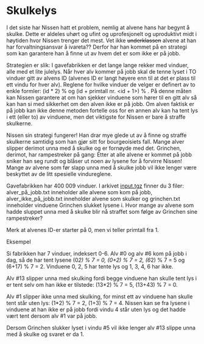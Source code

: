 # Skulkelys

I det siste har Nissen hatt et problem, nemlig at alvene hans har begynt å skulke. Dette er aldeles uhørt og ufint og uprofesjonelt og uproduktivt midt i høytiden hvor Nissen trenger det mest. Vet ikke ~~underklassen~~ alvene at han har forvaltningsansvar å ivareta?? Derfor har han kommet på en strategi som kan garantere han å finne ut av hvem det er som ikke er på jobb.

Strategien er slik: I gavefabrikken er det lange lange rekker med vinduer, alle med et lite julelys. Når hver alv kommer på jobb skal de tenne lyset i TO vinduer gitt av alvens ID (alvenes ID er langt høyere enn til at det er plass til ett vindu for hver alv). Reglene for hvilke vinduer de velger er definert av to enkle formler: (id * 2) % <antall vinduer> og (id + primtall nr. <id + 1>) % <antall vinduer>. På denne måten kan Nissen garantere at om han sjekker vinduene som hører til en gitt alv så kan han si med sikkerhet om den alven ikke er på jobb. Om alven faktisk er på jobb kan ikke denne metoden fortelle oss for en annen alv kan ha tent lys i ett (eller to) av vinduene, men det viktigste for Nissen er bare å straffe skulkerne.

Nissen sin strategi fungerer! Han drar mye glede ut av å finne og straffe skulkerne samtidig som han gjør sitt for bourgeoisiets fall. Mange alver slipper derimot unna med å skulke og er fornøyde med det. Grinchen, derimot, har rampestreker på gang: Etter at alle alvene er kommet på jobb sniker han seg rundt og blåser ut noen av lysene for å forvirre Nissen! Mange av alvene som før slapp unna med å skulke jobb vil ikke lenger være beskyttet av de litt spesielle vindureglene.

Gavefabrikken har 400 009 vinduer. I arkivet [input.tgz](input.tgz) finner du 3 filer: alver_på_jobb.txt inneholder alle alvene som kom på jobb, alver_ikke_på_jobb.txt inneholder alvene som skulker og grinchen.txt inneholder vinduene Grinchen slukket lysene i. Hvor mange av alvene som hadde sluppet unna med å skulke blir nå straffet som følge av Grinchen sine rampestreker?

Merk at alvenes ID-er starter på 0, men vi teller primtall fra 1.

Eksempel

Si fabrikken har 7 vinduer, indeksert 0-6. Alv #0 og alv #6 kom på jobb i dag, så de har tent lysene (0*2) % 7 = 0, (0+2) % 7 = 2, (6*2) % 7 = 5 og (6+17) % 7 = 2. Vinduene 0, 2, 5 har tente lys og 1, 3, 4, 6 har ikke.

Alv #13 slipper unna med skulking fordi begge vinduene han skulle tent lys i er tent selv om han ikke er tilstede: (13*2) % 7 = 5, (13+43) % 7 = 0.

Alv #1 slipper ikke unna med skulking, for minst ett av vinduene han skulle tent står uten lys: (1*2) % 7 = 2, (1+3) % 7 = 4. Nissen kan se fra lysene i vinduene at han ikke er på jobb fordi vindu 4 står uten lys og det hadde vært tent dersom alv #1 var på jobb.

Dersom Grinchen slukker lyset i vindu #5 vil ikke lenger alv #13 slippe unna med å skulke og svaret er da 1.
